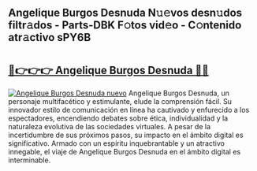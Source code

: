 ## Angelique Burgos Desnuda N𝚞𝚎vos desn𝚞dos filtr𝚊dos - Parts-DBK F𝚘tos vid𝚎o - C𝚘ntenido atr𝚊ctivo sPY6B

# <h2><a href="http://mbe38z7.tromn.icu/?c=Angelique+Burgos+Desnuda">🔗👉👉👉 Angelique Burgos Desnuda 🔗🔗</a></h2>

[![Angelique Burgos Desnuda nuevo](https://i.imgur.com/pEAQMta.gif)](http://mbe38z7.tromn.icu/?c=Angelique+Burgos+Desnuda)
Angelique Burgos Desnuda, un personaje multifacético y estimulante, elude la comprensión fácil. Su innovador estilo de comunicación en línea ha cautivado y enfurecido a los espectadores, encendiendo debates sobre ética, individualidad y la naturaleza evolutiva de las sociedades virtuales. A pesar de la incertidumbre de sus próximos pasos, su impacto en el ámbito digital es significativo. Armado con un espíritu inquebrantable y un atractivo innegable, el viaje de Angelique Burgos Desnuda en el ámbito digital es interminable.
